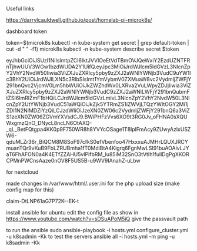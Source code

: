 Useful links

https://darrylcauldwell.github.io/post/homelab-pi-microk8s/

dashboard token

token=$(microk8s kubectl -n kube-system get secret | grep default-token | cut -d " " -f1)
microk8s kubectl -n kube-system describe secret $token

eyJhbGciOiJSUzI1NiIsImtpZCI6IktJVVlOeEtVdTBmOVJQeWxiY2EzdUZNTFRnTjhwUUV3WGw1bzdWUDA2Y1UifQ.eyJpc3MiOiJrdWJlcm5ldGVzL3NlcnZpY2VhY2NvdW50Iiwia3ViZXJuZXRlcy5pby9zZXJ2aWNlYWNjb3VudC9uYW1lc3BhY2UiOiJrdWJlLXN5c3RlbSIsImt1YmVybmV0ZXMuaW8vc2VydmljZWFjY291bnQvc2VjcmV0Lm5hbWUiOiJkZWZhdWx0LXRva2VuLWpyZDJjIiwia3ViZXJuZXRlcy5pby9zZXJ2aWNlYWNjb3VudC9zZXJ2aWNlLWFjY291bnQubmFtZSI6ImRlZmF1bHQiLCJrdWJlcm5ldGVzLmlvL3NlcnZpY2VhY2NvdW50L3NlcnZpY2UtYWNjb3VudC51aWQiOiJkZjk5YTRmZS1iZWVjLTQzYWItOGY2Mi1jZDI1N2NlMDZiYzQiLCJzdWIiOiJzeXN0ZW06c2VydmljZWFjY291bnQ6a3ViZS1zeXN0ZW06ZGVmYXVsdCJ9.BWiPHFzVvs6XO9t3RG0Jv_oFHNA0sXQUWxgmzQnO_DNycL8ncLN6OtAXQ-_qL_BetFQtgpa4KK0p9F750WR8h8YVYcOSage1T8lplFmAcy9ZUwyAzlxUSZW6-qduMLZr36r_BiQCM8M8SoF97cfkS0efVbenfoo47HxxxuAJMHrLQUXJRCYmuanTQr9vKuB9FbLZRUBmha1fT0MdiBtA4Kigrq6FgnMwLSI91buAOAivLJYaT6FhAFON0a4K4ETfZZAHU5vlPifbRM_lu85iM32SnO3tVtIh1fullDgPgXKORCPMnPWCnsAaze0nOV8F5US5B-u9WV9IAnahZ-uLbw

for nextcloud

made changes in /var/www/html/.user.ini for the php upload size (make config map for this)

claim-DtLNP61aG7P72K--EK-t


install ansible for ubuntu
edit the config file as show in https://www.youtube.com/watch?v=sDSuAPoM5iQ
give the passvault path

to run the ansible
sudo ansible-playbook -i hosts.yml configure_cluster.yml -u k8sadmin -Kk 
to test the servers
ansible all -i hosts.yml -m ping -u k8sadmin -Kk